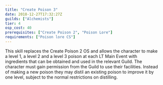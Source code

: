 ```yaml
---
title: "Create Poison 3"
date: 2018-12-27T17:32:27Z
guilds: ["Alchemists"]
tier: 4
osp_cost: 40
prerequisites: ["Create Poison 2", "Poison Lore"]
requirements: ["Poison lore CS"]
---
```

This skill replaces the Create Poison 2 OS and allows the character to make a level 1, a level 2 and a level 3 poison at each LT Main Event with ingredients that can be obtained and used in the relevant Guild. The character must gain permission from the Guild to use their facilities. Instead of making a new poison they may distil an existing poison to improve it by one level, subject to the normal restrictions on distilling.